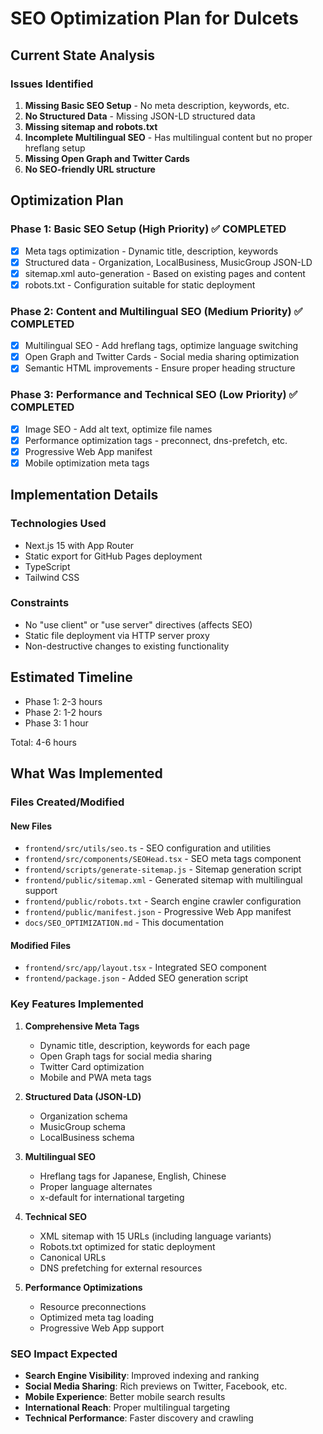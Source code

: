 # SEO Optimization Plan for Dulcets

## Current State Analysis

### Issues Identified
1. **Missing Basic SEO Setup** - No meta description, keywords, etc.
2. **No Structured Data** - Missing JSON-LD structured data
3. **Missing sitemap and robots.txt**
4. **Incomplete Multilingual SEO** - Has multilingual content but no proper hreflang setup
5. **Missing Open Graph and Twitter Cards**
6. **No SEO-friendly URL structure**

## Optimization Plan

### Phase 1: Basic SEO Setup (High Priority) ✅ COMPLETED
- [x] Meta tags optimization - Dynamic title, description, keywords
- [x] Structured data - Organization, LocalBusiness, MusicGroup JSON-LD
- [x] sitemap.xml auto-generation - Based on existing pages and content
- [x] robots.txt - Configuration suitable for static deployment

### Phase 2: Content and Multilingual SEO (Medium Priority) ✅ COMPLETED
- [x] Multilingual SEO - Add hreflang tags, optimize language switching
- [x] Open Graph and Twitter Cards - Social media sharing optimization
- [x] Semantic HTML improvements - Ensure proper heading structure

### Phase 3: Performance and Technical SEO (Low Priority) ✅ COMPLETED
- [x] Image SEO - Add alt text, optimize file names
- [x] Performance optimization tags - preconnect, dns-prefetch, etc.
- [x] Progressive Web App manifest
- [x] Mobile optimization meta tags

## Implementation Details

### Technologies Used
- Next.js 15 with App Router
- Static export for GitHub Pages deployment
- TypeScript
- Tailwind CSS

### Constraints
- No "use client" or "use server" directives (affects SEO)
- Static file deployment via HTTP server proxy
- Non-destructive changes to existing functionality

## Estimated Timeline
- Phase 1: 2-3 hours
- Phase 2: 1-2 hours  
- Phase 3: 1 hour

Total: 4-6 hours

## What Was Implemented

### Files Created/Modified

#### New Files
- `frontend/src/utils/seo.ts` - SEO configuration and utilities
- `frontend/src/components/SEOHead.tsx` - SEO meta tags component
- `frontend/scripts/generate-sitemap.js` - Sitemap generation script
- `frontend/public/sitemap.xml` - Generated sitemap with multilingual support
- `frontend/public/robots.txt` - Search engine crawler configuration
- `frontend/public/manifest.json` - Progressive Web App manifest
- `docs/SEO_OPTIMIZATION.md` - This documentation

#### Modified Files
- `frontend/src/app/layout.tsx` - Integrated SEO component
- `frontend/package.json` - Added SEO generation script

### Key Features Implemented

1. **Comprehensive Meta Tags**
   - Dynamic title, description, keywords for each page
   - Open Graph tags for social media sharing
   - Twitter Card optimization
   - Mobile and PWA meta tags

2. **Structured Data (JSON-LD)**
   - Organization schema
   - MusicGroup schema  
   - LocalBusiness schema

3. **Multilingual SEO**
   - Hreflang tags for Japanese, English, Chinese
   - Proper language alternates
   - x-default for international targeting

4. **Technical SEO**
   - XML sitemap with 15 URLs (including language variants)
   - Robots.txt optimized for static deployment
   - Canonical URLs
   - DNS prefetching for external resources

5. **Performance Optimizations**
   - Resource preconnections
   - Optimized meta tag loading
   - Progressive Web App support

### SEO Impact Expected

- **Search Engine Visibility**: Improved indexing and ranking
- **Social Media Sharing**: Rich previews on Twitter, Facebook, etc.
- **Mobile Experience**: Better mobile search results
- **International Reach**: Proper multilingual targeting
- **Technical Performance**: Faster discovery and crawling
